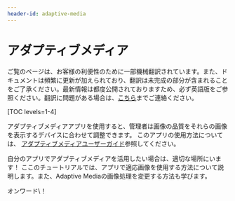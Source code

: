 ```yaml
---
header-id: adaptive-media
---
```


# アダプティブメディア

<p class="alert alert-info"><span class="wysiwyg-color-blue120">ご覧のページは、お客様の利便性のために一部機械翻訳されています。また、ドキュメントは頻繁に更新が加えられており、翻訳は未完成の部分が含まれることをご了承ください。最新情報は都度公開されておりますため、必ず英語版をご参照ください。翻訳に問題がある場合は、<a href="mailto:support-content-jp@liferay.com">こちら</a>までご連絡ください。</span></p>

[TOC levels=1-4]

アダプティブメディアアプリを使用すると、管理者は画像の品質をそれらの画像を表示するデバイスに合わせて調整できます。 このアプリの使用方法については、 [アダプティブメディアユーザーガイド](/docs/7-1/user/-/knowledge_base/u/adapting-your-media-across-multiple-devices)参照してください。

自分のアプリでアダプティブメディアを活用したい場合は、適切な場所にいます！ ここのチュートリアルでは、アプリで適応画像を使用する方法について説明します。また、Adaptive Mediaの画像処理を変更する方法も学びます。

オンワード\！
